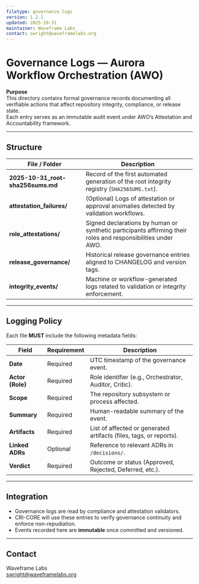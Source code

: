 ```yaml
---
filetype: governance_logs
version: 1.2.1
updated: 2025-10-31
maintainer: Waveframe Labs
contact: swright@waveframelabs.org
---
```


# Governance Logs — Aurora Workflow Orchestration (AWO)

**Purpose**  
This directory contains formal governance records documenting all verifiable actions that affect repository integrity, compliance, or release state.  
Each entry serves as an immutable audit event under AWO’s Attestation and Accountability framework.

---

## Structure

| File / Folder | Description |
|----------------|-------------|
| **2025-10-31_root-sha256sums.md** | Record of the first automated generation of the root integrity registry (`SHA256SUMS.txt`). |
| **attestation_failures/** | (Optional) Logs of attestation or approval anomalies detected by validation workflows. |
| **role_attestations/** | Signed declarations by human or synthetic participants affirming their roles and responsibilities under AWO. |
| **release_governance/** | Historical release governance entries aligned to CHANGELOG and version tags. |
| **integrity_events/** | Machine or workflow-generated logs related to validation or integrity enforcement. |

---

## Logging Policy

Each file **MUST** include the following metadata fields:

| Field | Requirement | Description |
|--------|--------------|-------------|
| **Date** | Required | UTC timestamp of the governance event. |
| **Actor (Role)** | Required | Role identifier (e.g., Orchestrator, Auditor, Critic). |
| **Scope** | Required | The repository subsystem or process affected. |
| **Summary** | Required | Human-readable summary of the event. |
| **Artifacts** | Required | List of affected or generated artifacts (files, tags, or reports). |
| **Linked ADRs** | Optional | Reference to relevant ADRs in `/decisions/`. |
| **Verdict** | Required | Outcome or status (Approved, Rejected, Deferred, etc.). |

---

## Integration
- Governance logs are read by compliance and attestation validators.  
- CRI-CORE will use these entries to verify governance continuity and enforce non-repudiation.  
- Events recorded here are **immutable** once committed and versioned.

---

## Contact  

Waveframe Labs  
swright@waveframelabs.org
